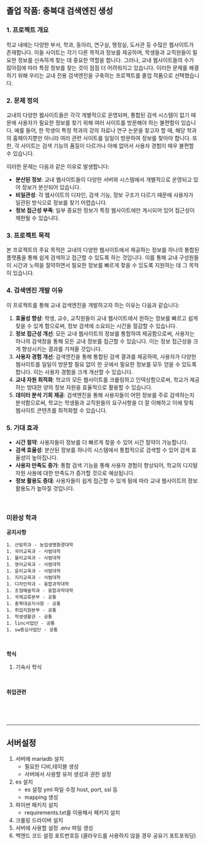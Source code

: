 ## 졸업 작품: 충북대 검색엔진 생성

### 1. 프로젝트 개요

학교 내에는 다양한 부서, 학과, 동아리, 연구실, 행정실, 도서관 등 수많은 웹사이트가 존재합니다. 이들 사이트는 각기 다른 목적과 정보를 제공하며, 학생들과 교직원들이 필요한 정보를 신속하게 찾는 데 중요한 역할을 합니다. 그러나, 교내 웹사이트들의 수가 많아짐에 따라 특정 정보를 찾는 것이 점점 더 어려워지고 있습니다. 이러한 문제를 해결하기 위해 우리는 교내 전용 검색엔진을 구축하는 프로젝트를 졸업 작품으로 선택했습니다.

### 2. 문제 정의

교내의 다양한 웹사이트들은 각각 개별적으로 운영되며, 통합된 검색 시스템이 없기 때문에 사용자가 필요한 정보를 찾기 위해 여러 사이트를 방문해야 하는 불편함이 있습니다. 예를 들어, 한 학생이 특정 학과의 강의 자료나 연구 논문을 찾고자 할 때, 해당 학과의 홈페이지뿐만 아니라 여러 관련 사이트를 일일이 방문하여 정보를 찾아야 합니다. 또한, 각 사이트는 검색 기능의 품질이 다르거나 아예 없어서 사용자 경험이 매우 불편할 수 있습니다.

이러한 문제는 다음과 같은 이유로 발생합니다:

- **분산된 정보**: 교내 웹사이트들이 다양한 서버와 시스템에서 개별적으로 운영되고 있어 정보가 분산되어 있습니다.
- **비일관성**: 각 웹사이트의 디자인, 검색 기능, 정보 구조가 다르기 때문에 사용자가 일관된 방식으로 정보를 찾기 어렵습니다.
- **정보 접근성 부족**: 일부 중요한 정보가 특정 웹사이트에만 게시되어 있어 접근성이 제한될 수 있습니다.

### 3. 프로젝트 목적

본 프로젝트의 주요 목적은 교내의 다양한 웹사이트에서 제공하는 정보를 하나의 통합된 플랫폼을 통해 쉽게 검색하고 접근할 수 있도록 하는 것입니다. 이를 통해 교내 구성원들이 시간과 노력을 절약하면서 필요한 정보를 빠르게 찾을 수 있도록 지원하는 데 그 목적이 있습니다.

### 4. 검색엔진 개발 이유

이 프로젝트를 통해 교내 검색엔진을 개발하고자 하는 이유는 다음과 같습니다:

1. **효율성 향상**: 학생, 교수, 교직원들이 교내 웹사이트에서 원하는 정보를 빠르고 쉽게 찾을 수 있게 함으로써, 정보 검색에 소요되는 시간을 절감할 수 있습니다.
2. **정보 접근성 개선**: 모든 교내 웹사이트의 정보를 통합하여 제공함으로써, 사용자는 하나의 검색창을 통해 모든 교내 정보를 접근할 수 있습니다. 이는 정보 접근성을 크게 향상시키는 결과를 가져올 것입니다.
3. **사용자 경험 개선**: 검색엔진을 통해 통합된 검색 결과를 제공하여, 사용자가 다양한 웹사이트를 일일이 방문할 필요 없이 한 곳에서 필요한 정보를 모두 얻을 수 있도록 합니다. 이는 사용자 경험을 크게 개선할 수 있습니다.
4. **교내 자원 최적화**: 학교의 모든 웹사이트를 크롤링하고 인덱싱함으로써, 학교가 제공하는 방대한 양의 정보 자원을 효율적으로 활용할 수 있습니다.
5. **데이터 분석 기회 제공**: 검색엔진을 통해 사용자들이 어떤 정보를 주로 검색하는지 분석함으로써, 학교는 학생들과 교직원들의 요구사항을 더 잘 이해하고 이에 맞춰 웹사이트 콘텐츠를 최적화할 수 있습니다.

### 5. 기대 효과

- **시간 절약**: 사용자들이 정보를 더 빠르게 찾을 수 있어 시간 절약이 가능합니다.
- **검색 효율성**: 분산된 정보를 하나의 시스템에서 통합적으로 검색할 수 있어 검색 효율성이 높아집니다.
- **사용자 만족도 증가**: 통합 검색 기능을 통해 사용자 경험이 향상되어, 학교의 디지털 자원 사용에 대한 만족도가 증가할 것으로 예상됩니다.
- **정보 활용도 증대**: 사용자들이 쉽게 접근할 수 있게 됨에 따라 교내 웹사이트의 정보 활용도가 높아질 것입니다.

&nbsp;

### 미완성 학과

**공지사항**

	1. 산림학과 - 농업생명환경대학
	1. 국어교육과 - 사범대학
	1. 물리교육과 - 사범대학
	1. 영어교육과 - 사범대학
	1. 윤리교육과 - 사범대학
	1. 지리교육과 - 사범대학
	1. 디자인학과 - 융합과학대학
	1. 조형예술학과 - 융합과학대학
	1. 국제교류본부 - 공통
	1. 충북대공지사항 - 공통
	1. 취업지원본부 - 공통
	1. 학생생활관 - 공통
	1. linc사업단 - 공통
	1. sw중심사업단 - 공통

&nbsp;

**학식**

1. 기숙사 학식

&nbsp;

**취업관련**

&nbsp;

&nbsp;

<hr>

## 서버설정

1. 서버에 mariadb 설치
   * 필요한 디비,테이블 생성
   * 서버에서 사용할 유저 생성과 권한 설정
2. es 설치 
   * es 설정 yml 파일 수정 host, port, ssl 등
   * mapping 생성
3. 파이썬 패키지 설치
   * requirements.txt를 이용해서 패키지 설치
4. 크롤링 드라이버 설치
5. 서버에 사용할 설정 .env 파일 생성
6. 백엔드 코드 설정 포트번호등 (클라우드를 사용하지 않을 경우 공유기 포트포워딩)
